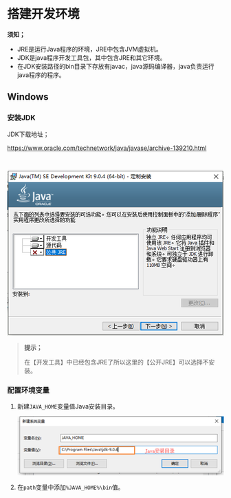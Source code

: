 # 搭建开发环境

**须知；**

- JRE是运行Java程序的环境，JRE中包含JVM虚拟机。
- JDK是java程序开发工具包，其中包含JRE和其它环境。
- 在JDK安装路径的bin目录下存放有javac，java源码编译器，java负责运行java程序的程序。

## Windows

### 安装JDK

JDK下载地址；

https://www.oracle.com/technetwork/java/javase/archive-139210.html

​                               

![image-20201227195339392](dev_environment-images/image-20201227195339392.png)

> **提示；**
>
> ​	在【开发工具】中已经包含JRE了所以这里的【公开JRE】可以选择不安装。



### 配置环境变量

1. 新建`JAVA_HOME`变量值Java安装目录。

   ![image-20201227195830742](dev_environment-images/image-20201227195830742.png)

2. 在`path`变量中添加`%JAVA_HOME%\bin`值。





